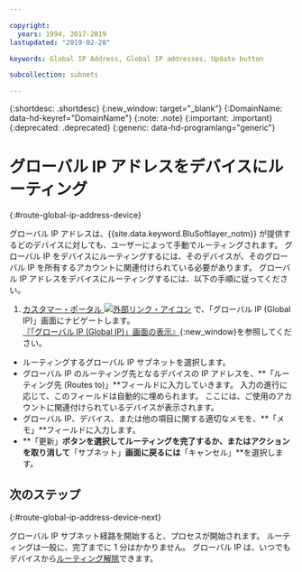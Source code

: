 ```yaml
---

copyright:
  years: 1994, 2017-2019
lastupdated: "2019-02-28"

keywords: Global IP Address, Global IP addresses, Update button

subcollection: subnets

---
```


{:shortdesc: .shortdesc}
{:new_window: target="_blank"}
{:DomainName: data-hd-keyref="DomainName"}
{:note: .note}
{:important: .important}
{:deprecated: .deprecated}
{:generic: data-hd-programlang="generic"}

# グローバル IP アドレスをデバイスにルーティング
{:#route-global-ip-address-device}

グローバル IP アドレスは、{{site.data.keyword.BluSoftlayer_notm}} が提供するどのデバイスに対しても、ユーザーによって手動でルーティングされます。 グローバル IP をデバイスにルーティングするには、そのデバイスが、そのグローバル IP を所有するアカウントに関連付けられている必要があります。 グローバル IP アドレスをデバイスにルーティングするには、以下の手順に従ってください。

1. [カスタマー・ポータル ![外部リンク・アイコン](../../icons/launch-glyph.svg "外部リンク・アイコン")](https://{DomainName}/) で、「グローバル IP (Global IP)」画面にナビゲートします。 [『「グローバル IP (Global IP)」画面の表示』](/docs/infrastructure/subnets?topic=subnets-display-the-global-ip-screen){:new_window}を参照してください。
* ルーティングするグローバル IP サブネットを選択します。
* グローバル IP のルーティング先となるデバイスの IP アドレスを、**「ルーティング先 (Routes to)」**フィールドに入力していきます。 入力の進行に応じて、このフィールドは自動的に埋められます。 ここには、ご使用のアカウントに関連付けられているデバイスが表示されます。
* グローバル IP、デバイス、または他の項目に関する適切なメモを、**「メモ」**フィールドに入力します。
* **「更新」**ボタンを選択してルーティングを完了するか、またはアクションを取り消して**「サブネット」**画面に戻るには**「キャンセル」**を選択します。

## 次のステップ
{:#route-global-ip-address-device-next}

グローバル IP サブネット経路を開始すると、プロセスが開始されます。 ルーティングは一般に、完了までに 1 分はかかりません。 グローバル IP は、いつでもデバイスから[ルーティング解除](/docs/infrastructure/subnets?topic=subnets-unroute-a-global-ip-address-from-a-device)できます。
